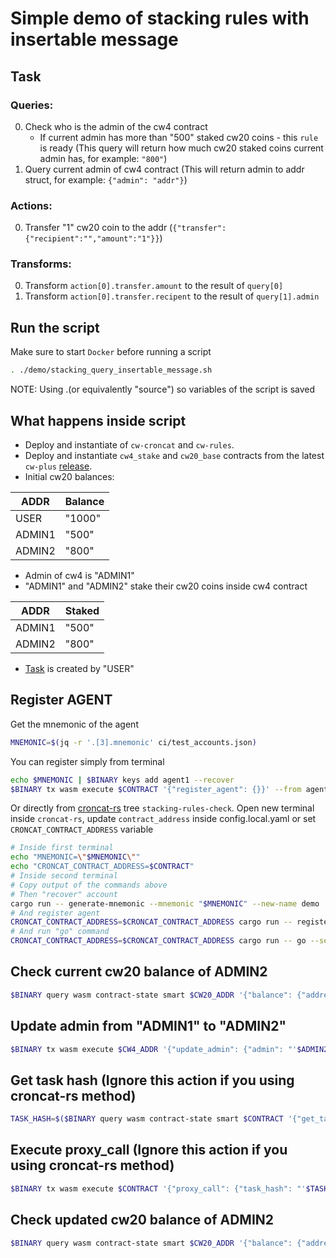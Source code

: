 # Simple demo of stacking rules with insertable message

## Task

### Queries: 
0. Check who is the admin of the cw4 contract
    - If current admin has more than "500" staked cw20 coins - this `rule` is ready (This query will return how much cw20 staked coins current admin has, for example: `"800"`)
1. Query current admin of cw4 contract (This will return admin to addr struct, for example: `{"admin": "addr"}`)

### Actions:
0. Transfer "1" cw20 coin to the addr (`{"transfer":{"recipient":"","amount":"1"}}`)

### Transforms:
0. Transform `action[0].transfer.amount` to the result of `query[0]`
1. Transform `action[0].transfer.recipent` to the result of `query[1].admin`


## Run the script
Make sure to start `Docker` before running a script

```bash
. ./demo/stacking_query_insertable_message.sh
```
NOTE: Using .(or equivalently "source") so variables of the script is saved

## What happens inside script
- Deploy and instantiate of `cw-croncat` and `cw-rules`.
- Deploy and instantiate `cw4_stake` and `cw20_base` contracts from the latest `cw-plus` [release](https://github.com/CosmWasm/cw-plus/releases/latest).
- Initial cw20 balances:

| ADDR   | Balance |
|--------|---------|
| USER   | "1000"  |
| ADMIN1 | "500"   |
| ADMIN2 | "800"   |

- Admin of cw4 is "ADMIN1"
- "ADMIN1" and "ADMIN2" stake their cw20 coins inside cw4 contract
  
| ADDR   | Staked |
|--------|--------|
| ADMIN1 | "500"  |
| ADMIN2 | "800"  |

- [Task](#task) is created by "USER"

[TODO]: <> (REMOVE AFTER FIELDS UPDATED ON croncat-rs)
## Register AGENT
Get the mnemonic of the agent
```bash
MNEMONIC=$(jq -r '.[3].mnemonic' ci/test_accounts.json)
```

You can register simply from terminal
```bash
echo $MNEMONIC | $BINARY keys add agent1 --recover
$BINARY tx wasm execute $CONTRACT '{"register_agent": {}}' --from agent1 -y $TXFLAG
```

Or directly from [croncat-rs](https://github.com/Buckram123/croncat-rs/tree/stacking-rules-check) tree `stacking-rules-check`.
Open new terminal inside `croncat-rs`, update `contract_address` inside config.local.yaml or set `CRONCAT_CONTRACT_ADDRESS` variable
```bash
# Inside first terminal
echo "MNEMONIC=\"$MNEMONIC\""
echo "CRONCAT_CONTRACT_ADDRESS=$CONTRACT"
# Inside second terminal
# Copy output of the commands above
# Then "recover" account
cargo run -- generate-mnemonic --mnemonic "$MNEMONIC" --new-name demo
# And register agent
CRONCAT_CONTRACT_ADDRESS=$CRONCAT_CONTRACT_ADDRESS cargo run -- register-agent --sender-name demo
# And run "go" command
CRONCAT_CONTRACT_ADDRESS=$CRONCAT_CONTRACT_ADDRESS cargo run -- go --sender-name demo --with-rules
```

## Check current cw20 balance of ADMIN2
```bash
$BINARY query wasm contract-state smart $CW20_ADDR '{"balance": {"address": "'$ADMIN2'"}}' -o json
```

## Update admin from "ADMIN1" to "ADMIN2"
```bash
$BINARY tx wasm execute $CW4_ADDR '{"update_admin": {"admin": "'$ADMIN2'"}}' --from admin1 -y $TXFLAG
```

## Get task hash (Ignore this action if you using croncat-rs method)
```bash
TASK_HASH=$($BINARY query wasm contract-state smart $CONTRACT '{"get_tasks_with_rules": {}}' -o json | jq -r '.data[0].task_hash')
```

[TODO]: <> (need to update croncat-rs to match new fields)
## Execute proxy_call (Ignore this action if you using croncat-rs method)
```bash
$BINARY tx wasm execute $CONTRACT '{"proxy_call": {"task_hash": "'$TASK_HASH'"}}' --from agent1 -y $TXFLAG
```

## Check updated cw20 balance of ADMIN2
```bash
$BINARY query wasm contract-state smart $CW20_ADDR '{"balance": {"address": "'$ADMIN2'"}}' -o json
```
